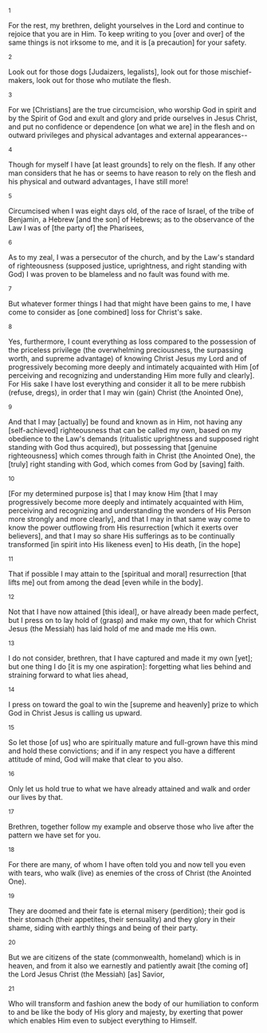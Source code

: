 <sup>1</sup> 

For the rest, my brethren, delight yourselves in the Lord and continue to rejoice that you are in Him. To keep writing to you [over and over] of the same things is not irksome to me, and it is [a precaution] for your safety. 

<sup>2</sup> 

Look out for those dogs [Judaizers, legalists], look out for those mischief-makers, look out for those who mutilate the flesh. 

<sup>3</sup> 

For we [Christians] are the true circumcision, who worship God in spirit and by the Spirit of God and exult and glory and pride ourselves in Jesus Christ, and put no confidence or dependence [on what we are] in the flesh and on outward privileges and physical advantages and external appearances-- 

<sup>4</sup> 

Though for myself I have [at least grounds] to rely on the flesh. If any other man considers that he has or seems to have reason to rely on the flesh and his physical and outward advantages, I have still more! 

<sup>5</sup> 

Circumcised when I was eight days old, of the race of Israel, of the tribe of Benjamin, a Hebrew [and the son] of Hebrews; as to the observance of the Law I was of [the party of] the Pharisees, 

<sup>6</sup> 

As to my zeal, I was a persecutor of the church, and by the Law's standard of righteousness (supposed justice, uprightness, and right standing with God) I was proven to be blameless and no fault was found with me. 

<sup>7</sup> 

But whatever former things I had that might have been gains to me, I have come to consider as [one combined] loss for Christ's sake. 

<sup>8</sup> 

Yes, furthermore, I count everything as loss compared to the possession of the priceless privilege (the overwhelming preciousness, the surpassing worth, and supreme advantage) of knowing Christ Jesus my Lord and of progressively becoming more deeply and intimately acquainted with Him [of perceiving and recognizing and understanding Him more fully and clearly]. For His sake I have lost everything and consider it all to be mere rubbish (refuse, dregs), in order that I may win (gain) Christ (the Anointed One), 

<sup>9</sup> 

And that I may [actually] be found and known as in Him, not having any [self-achieved] righteousness that can be called my own, based on my obedience to the Law's demands (ritualistic uprightness and supposed right standing with God thus acquired), but possessing that [genuine righteousness] which comes through faith in Christ (the Anointed One), the [truly] right standing with God, which comes from God by [saving] faith. 

<sup>10</sup> 

[For my determined purpose is] that I may know Him [that I may progressively become more deeply and intimately acquainted with Him, perceiving and recognizing and understanding the wonders of His Person more strongly and more clearly], and that I may in that same way come to know the power outflowing from His resurrection [which it exerts over believers], and that I may so share His sufferings as to be continually transformed [in spirit into His likeness even] to His death, [in the hope] 

<sup>11</sup> 

That if possible I may attain to the [spiritual and moral] resurrection [that lifts me] out from among the dead [even while in the body]. 

<sup>12</sup> 

Not that I have now attained [this ideal], or have already been made perfect, but I press on to lay hold of (grasp) and make my own, that for which Christ Jesus (the Messiah) has laid hold of me and made me His own. 

<sup>13</sup> 

I do not consider, brethren, that I have captured and made it my own [yet]; but one thing I do [it is my one aspiration]: forgetting what lies behind and straining forward to what lies ahead, 

<sup>14</sup> 

I press on toward the goal to win the [supreme and heavenly] prize to which God in Christ Jesus is calling us upward. 

<sup>15</sup> 

So let those [of us] who are spiritually mature and full-grown have this mind and hold these convictions; and if in any respect you have a different attitude of mind, God will make that clear to you also. 

<sup>16</sup> 

Only let us hold true to what we have already attained and walk and order our lives by that. 

<sup>17</sup> 

Brethren, together follow my example and observe those who live after the pattern we have set for you. 

<sup>18</sup> 

For there are many, of whom I have often told you and now tell you even with tears, who walk (live) as enemies of the cross of Christ (the Anointed One). 

<sup>19</sup> 

They are doomed and their fate is eternal misery (perdition); their god is their stomach (their appetites, their sensuality) and they glory in their shame, siding with earthly things and being of their party. 

<sup>20</sup> 

But we are citizens of the state (commonwealth, homeland) which is in heaven, and from it also we earnestly and patiently await [the coming of] the Lord Jesus Christ (the Messiah) [as] Savior, 

<sup>21</sup> 

Who will transform and fashion anew the body of our humiliation to conform to and be like the body of His glory and majesty, by exerting that power which enables Him even to subject everything to Himself.
